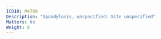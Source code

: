 ```yaml
---
ICD10: M4799
Description: "Spondylosis, unspecified: Site unspecified"
Matters: No
Weight: 0
---
```

